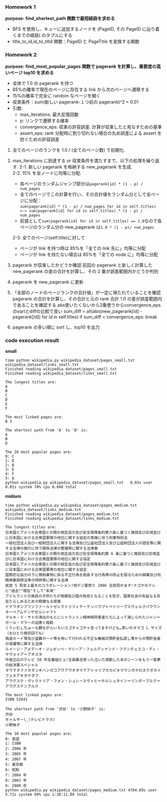 ### Homework 1

**purpose: find_shortest_path 関数で最短経路を求める**

-   BFS を使用し、キューに追加するノードを (PageID, その PageID に辿り着くまでの経路) のタプルにする
-   title_to_id,id_to_titld 関数：PageID と PageTitle を変換する関数

### Homework 2

**purpose: find_most_popular_pages 関数で pagerank を計算し、重要度の高いページ top10 を求める**

-   全体で 1.0 の pagerank を持つ
-   85%の確率で現在のページに存在する link から次のページへ遷移する
-   15%の確率で完全に random なページを開く
-   収束条件：sum(新しい pagerank-１つ前の pagerank)^2 < 0.01
-   引数:
    -   max_iterations: 最大反復回数
    -   p: リンクで遷移する確率
    -   convergence_eps: 収束の許容誤差. 計算が収束したと見なすための基準
    -   assert_eps: rank 分配時に割り切れない場合の丸め誤差による assert を防ぐための許容誤差

1. 全てのページのランクを 1.0 / (全てのページ数) で初期化.
2. max_iterations に到達する or 収束条件を満たすまで、以下の処理を繰り返す.
   2-1. 新しい pagerank を格納する new_pagerank を生成.  
   2-2. 15% を全ノードに均等に分配.  
    - 各ページのランダムジャンプ部分は`pagerank[id] * (1 - p) / num_pages` 
    - 全てのページでこの計算を行い、その合計値をランダム分として全ページに分配：  
    `sum(pagerank[id] * (1 - p) / num_pages for id in self.titles) <-> sum(pagerank[id] for id in self.titles) * (1 - p) / num_pages` 
    - 前提として`sum(pagerank[id] for id in self.titles) == 1.0`なので各ページのランダム分の new_pagerank は`1.0 * (1 - p)/ num_pages`  

   2-3. 全てのページ(self.title)に対して
    - ページが link を持つ時は 85%を「全ての link 先に」均等に分配
    - ページが link を持たない場合は 85%を「全ての node に」均等に分配
3. pagerank が収束したかどうか確認
   前回の pagerank と新しく計算した new_pagerank の差の合計を計算し、その 2 乗が誤差範囲内かどうか判別
4. pagerank を new_pagerank に更新
5. 「全部のノードのページランクの合計値」が一定に保たれていることを確認
   pagerank の合計を計算し、その合計と元の rank 合計 1.0 の差が誤差範囲内であることを確認する
   abs使いたくないから2乗使うからconvergence_epsのsqrtとdiffの比較で良い
   sum_diff = all(abs(new_pagerank[id] - pagerank[id]) for id in self.titles)
            if sum_diff < convergence_eps:
                break
6. pagerank の多い順に sort し、top10 を出力

### code execution result

**small**

```
time python wikipedia.py wikipedia_dataset/pages_small.txt wikipedia_dataset/links_small.txt
Finished reading wikipedia_dataset/pages_small.txt
Finished reading wikipedia_dataset/links_small.txt

The longest titles are:
A
B
C
D
E
F

The most linked pages are:
B 3

The shortest path from 'A' to 'D' is:
A
B
D

The 10 most popular pages are:
0: C
1: D
2: B
3: E
4: F
5: A
python wikipedia.py wikipedia_dataset/pages_small.txt   0.03s user 0.01s system 78% cpu 0.048 total
```

**midium**

```
time python wikipedia.py wikipedia_dataset/pages_medium.txt wikipedia_dataset/links_medium.txt
Finished reading wikipedia_dataset/pages_medium.txt
Finished reading wikipedia_dataset/links_medium.txt

The longest titles are:
日本国とアメリカ合衆国との間の相互協力及び安全保障条約第六条に基づく施設及び区域並びに日本国における合衆国軍隊の地位に関する協定の実施に伴う刑事特別法
一般社団法人及び一般財団法人に関する法律及び公益社団法人及び公益財団法人の認定等に関する法律の施行に伴う関係法律の整備等に関する法律案
日本国とアメリカ合衆国との間の相互協力及び安全保障条約第 6 条に基づく施設及び区域並びに日本国における合衆国軍隊の地位に関する協定
日本国とアメリカ合衆国との間の相互協力及び安全保障条約第六条に基づく施設及び区域並びに日本国における合衆国軍隊の地位に関する協定
国際的な協力の下に規制薬物に係る不正行為を助長する行為等の防止を図るための麻薬及び向精神薬取締法等の特例等に関する法律
民放 5 局史上最大のコラボレーション!地デジ夏祭り 2006 全部見せます!ナゴヤのテレビ"過去""現在"そして"未来"
アイルランドの貧民の子供たちが両親及び国の負担となることを防ぎ、国家社会の有益なる存在たらしめるための穏健なる提案
ドナウダンプフシファールトゼレクトリツィテーテンハウプトベトリープスヴェルクバウウンターベアムテンゲゼルシャフト
マルキ・ド・サドの演出のもとにシャラントン精神病院患者たちによって演じられたジャン＝ポール・マラーの迫害と暗殺
くりぃむしちゅーも観ながらいろいろゴチャゴチャ言ってますけども…笑いのタマゴ L サイズ（おひとり様何回でも）
偽造カード等及び盗難カード等を用いて行われる不正な機械式預貯金払戻し等からの預貯金者の保護等に関する法律
ルイージ・アメデーオ・ジュゼッペ・マリーア・フェルディナンド・フランチェスコ・ディ・サヴォイア＝アオスタ
中居正広のテレビ 50 年名番組だョ!全員集合笑った泣いた感動したあのシーンをもう一度夢の総決算スペシャル
タウマタファカタンギハンガコアウアウオタマテアトゥリプカカピキマウンガホロヌクポカイフェヌアキタナタフ
アウグステ・ヴィクトリア・フォン・シュレースヴィヒ＝ホルシュタイン＝ゾンダーブルク＝アウグステンブルク

The most linked pages are:
ISBN 52641

The shortest path from '渋谷' to '小野妹子' is:
渋谷
ギャルサー\_(テレビドラマ)
小野妹子

The 10 most popular pages are:
0: 英語
1: ISBN
2: 2006 年
3: 2005 年
4: 2007 年
5: 東京都
6: 昭和
7: 2004 年
8: 2003 年
9: 2000 年
python wikipedia.py wikipedia_dataset/pages_medium.txt 4784.89s user 5.72s system 99% cpu 1:20:11.80 total
```
